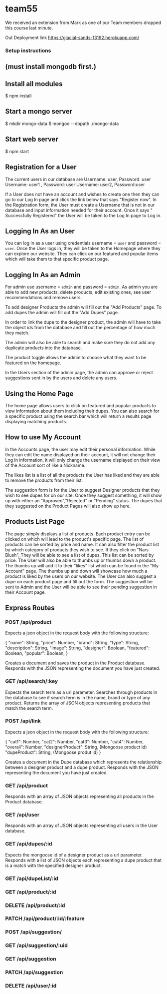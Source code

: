 # team55

We received an extension from Mark as one of our Team members dropped this course last minute. 

Out Deployment link  https://glacial-sands-13192.herokuapp.com/

### Setup instructions
## (must install mongodb first.)

## Install all modules
$ npm install

## Start a mongo server
$ mkdir mongo-data
$ mongod --dbpath ./mongo-data

## Start web server
$ npm start

## Registration for a User

The current users in our database are 
Username: user, Password: user 
Username: user1 , Password: user
Username: user2, Password:user

If a User does not have an account and wishes to create one then they can go to our Log In page and click the link below that says "Register now". In the Registration form, the User must create a Username that is not in our database and input information needed for their account. Once it says " Successfully Registered" the User will be taken to the Log In page to Log in. 


## Logging In As an User
You can log in as a user using credentials username = `user` and password = `user`. Once the User logs in, they will be taken to the Homepage where they can explore our website. They can click on our featured and popular items which will take them to that specific product page. 


## Logging In As an Admin

 For admin use username = `admin` and password = `admin`. As admin you are able to add new products, delete products, edit existing ones, see user recommendations and remove users.

To add designer Products the admin will fill out the "Add Products" page.
To add dupes the admin will fill out the "Add Dupes" page.

In order to link the dupe to the designer product, the admin will have to take the object ids from the database and fill out the percentage of how much they match. 

The admin will also be able to search and make sure they do not add any duplicate products into the database.

The product toggle allows the admin to choose what they want to be featured on the homepage. 

In the Users section of the admin page, the admin can approve or reject suggestions sent in by the users and delete any users. 


## Using the Home Page

The home page allows users to click on featured and popular products to view information about them including their dupes. You can also search for a specific product using the search bar which will return a results page displaying matching products.

## How to use My Account

In the Accounts page, the user may edit their personal information. While they can edit the name displayed on their account, it will not change their Log In information, it will only change the username displayed on their view of the Account sort of like a Nickname. 

The likes list is a list of all the products the User has liked and they are able to remove the products from their list. 

The suggestion form is for the User to suggest Designer products that they wish to see dupes for on our site. Once they suggest something, it will show up with either an "Approved","Rejected" or "Pending" status. The dupes that they suggested on the Product Pages will also show up here. 


## Products List Page

The page simply displays a list of products. Each product entry can be clicked on which will lead to the product's specific page. The list of products can be sorted by price and name. It can also filter the product list by which category of products they wish to see. If they click on "Nars Blush", They will be able to see a list of dupes. This list can be sorted by price. The User will also be able to thumbs up or thumbs down a product. The thumbs up will add it to their "likes" list which can be found in the "My Account" page. The thumbs up and down will showcase how much a product is liked by the users on our website. The User can also suggest a dupe on each product page and fill out the form. The suggestion will be sent to Admin and the User will be able to see their pending suggestion in their Account page. 

## Express Routes

### POST /api/product

Expects a json object in the request body with the following structure:

{
    "name": String,
    "price": Number,
    "brand": String,
    "type": String,
    "description": String,
    "image": String,
    "designer": Boolean,
    "featured": Boolean,
    "popular": Boolean,
}           

Creates a document and saves the product in the Product database. Responds with the JSON representing the document you have just created.

### GET /api/search/:key

Expects the search term as a url parameter. Searches through products in the database to see if search term is in the name, brand or type of any product. Returns the array of JSON objects representing products that match the search term.

### POST /api/link

Expects a json object in the request body with the following structure:

{
    "cat1": Number,
    "cat2": Number,
    "cat3": Number,
    "cat4": Number,
    "overall": Number,
    "designerProduct": String, (Mongoose product id)
    "dupeProduct": String, (Mongoose produt id)
}

Creates a document in the Dupe database which represents the relationship between a designer product and a dupe product. Responds with the JSON representing the document you have just created.

### GET /api/product

Responds with an array of JSON objects representing all products in the Product database.

### GET /api/user

Responds with an array of JSON objects representing all users in the User database.

### GET /api/dupes/:id

Expects the mongoose id of a designer product as a url parameter. Responds with a list of JSON objects each representing a dupe product that is a match with the specified designer product.

### GET /api/dupeList/:id

### GET /api/product/:id

### DELETE /api/product/:id

### PATCH /api/product/:id/:feature

### POST /api/suggestion/

### GET /api/suggestion/:uid

### GET /api/suggestion

### PATCH /api/suggestion

### DELETE /api/user/:id

